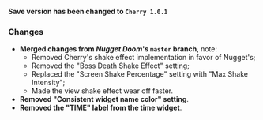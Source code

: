 **Save version has been changed to `Cherry 1.0.1`**

### Changes
- **Merged changes from _Nugget Doom_'s `master` branch**, note:
	- Removed Cherry's shake effect implementation in favor of Nugget's;
	- Removed the "Boss Death Shake Effect" setting;
	- Replaced the "Screen Shake Percentage" setting with "Max Shake Intensity";
	- Made the view shake effect wear off faster.
- **Removed "Consistent widget name color" setting**.
- **Removed the "TIME" label from the time widget**.